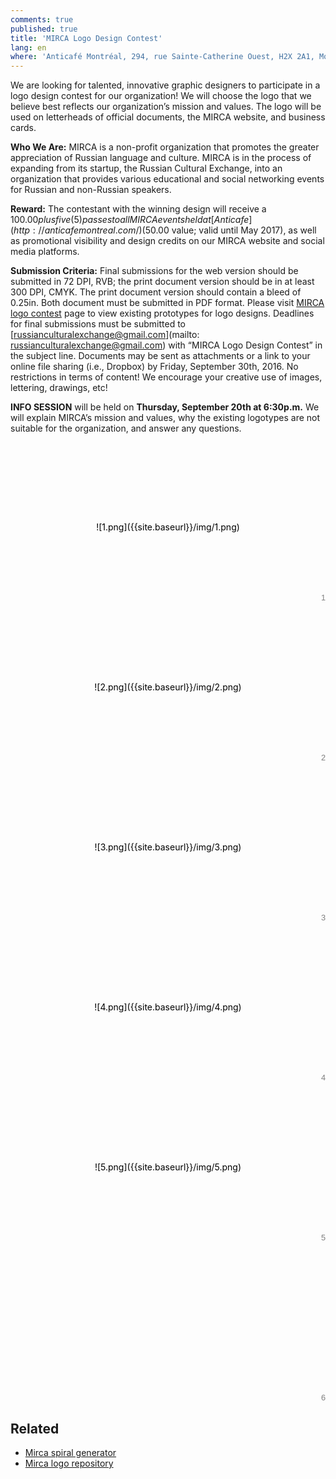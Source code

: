 ```yaml
---
comments: true
published: true
title: 'MIRCA Logo Design Contest'
lang: en
where: 'Anticafé Montréal, 294, rue Sainte-Catherine Ouest, H2X 2A1, Montréal QC'
---
```

We are looking for talented, innovative graphic designers to participate in a logo design contest for our organization! We will choose the logo that we believe best reflects our organization’s mission and values. The logo will be used on letterheads of official documents, the MIRCA website, and business cards.

**Who We Are:** MIRCA is a non-profit organization that promotes the greater appreciation of Russian language and culture. MIRCA is in the process of expanding from its startup, the Russian Cultural Exchange, into an organization that provides various educational and social networking events for Russian and non-Russian speakers.

**Reward:** The contestant with the winning design will receive a $100.00 plus five (5) passes to all MIRCA events held at [Anticafe](http://anticafemontreal.com/) ($50.00 value; valid until May 2017), as well as promotional visibility and design credits on our MIRCA website and social media platforms.

**Submission Criteria:** Final submissions for the web version should be submitted in 72 DPI, RVB; the print document version should be in at least 300 DPI, CMYK. The print document version should contain a bleed of 0.25in. Both document must be submitted in PDF format. Please visit [MIRCA logo contest](http://mirca.ca/logo-contest) page to view existing prototypes for logo designs. Deadlines for final submissions must be submitted to [russianculturalexchange@gmail.com](mailto: russianculturalexchange@gmail.com) with “MIRCA Logo Design Contest” in the subject line. Documents may be sent as attachments or a link to your online file sharing (i.e., Dropbox) by Friday, September 30th, 2016. No restrictions in terms of content! We encourage your creative use of images, lettering, drawings, etc!

**INFO SESSION** will be held on **Thursday, September 20th at 6:30p.m.** We will explain MIRCA’s mission and values, why the existing logotypes are not suitable for the organization, and answer any questions.

<style>
.loggos {
    display: -webkit-box;
    display: -webkit-flex;
    display: -ms-flexbox;
    display: flex;
    -webkit-flex-flow: row wrap;
    -ms-flex-flow: row wrap;
    flex-flow: row wrap;
    counter-reset: loggo;
}
.loggo {
	z-index: 1;
	position: relative;
	-webkit-box-flex: 1;
	-webkit-flex: 1 0 17rem;
	    -ms-flex: 1 0 17rem;
	        flex: 1 0 17rem;
	line-height: 17rem;
    text-align: center;
	height: 16rem;
	text-decoration: none;
	color: black;
}
.loggo:after {
    counter-increment: loggo;
    content: counter(loggo);
    font-size: .8rem;
    position: absolute;
    bottom: 0;
    right: 0;
    line-height: 1;
    opacity: .5;
    font-family: "PT Sans", sans-serif;
}
.loggo img {
	max-height: 7rem;
    max-width: 13rem;
    vertical-align: middle;
}
.loggo p {
    margin: 0;
}
</style>

<section class="loggos">
<div id="loggo-1" class="loggo">![1.png]({{site.baseurl}}/img/1.png)
</div>
<div id="loggo-2" class="loggo">![2.png]({{site.baseurl}}/img/2.png)
</div>
<div id="loggo-3" class="loggo">![3.png]({{site.baseurl}}/img/3.png)
</div>
<div id="loggo-4" class="loggo">![4.png]({{site.baseurl}}/img/4.png)
</div>
<div id="loggo-5" class="loggo">![5.png]({{site.baseurl}}/img/5.png)
</div>
<div id="loggo-6" class="loggo"></div>
</section>

## Related

* [Mirca spiral generator](/logo)
* [Mirca logo repository](https://github.com/mircamtl/logo)
